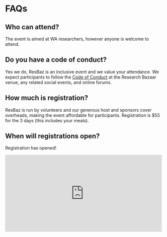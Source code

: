 # FAQs

## Who can attend?
The event is aimed at WA researchers, however anyone is welcome to attend.

## Do you have a code of conduct?
Yes we do, ResBaz is an inclusive event and we value your attendance. We expect participants to follow the <a href = "https://resbazblog.wordpress.com/code-of-conduct/"> Code of Conduct</a> at the Research Bazaar venue, any related social events, and online forums. 

## How much is registration?
ResBaz is run by volunteers and our generous host and sponsors cover overheads, 
making the event affordable for participants. Registration is $55 for the 3 days (this includes your meals). 

## When will registrations open?
Registration has opened!
<iframe src="https://www.eventbrite.com/tickets-external?eid=58549670641&ref=etckt" frameborder="0" width="100%" height="248px" scrolling="auto"> </iframe>

